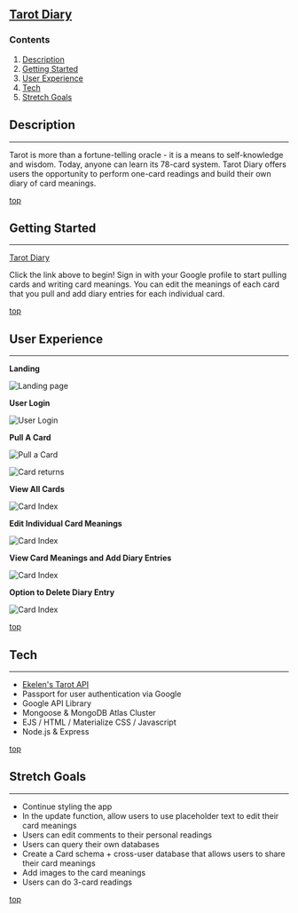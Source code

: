 ## [**Tarot Diary**](http://readtarot.herokuapp.com)

### <a name="home"></a> **Contents**
1. [Description](#desc)
2. [Getting Started](#start)
3. [User Experience](#ui) 
4. [Tech](#tech)
5. [Stretch Goals](#stretch)

## <a name="desc"></a> **Description**
________________

Tarot is more than a fortune-telling oracle - it is a means to self-knowledge and wisdom. Today, anyone can learn its 78-card system. Tarot Diary offers users the opportunity to perform one-card readings and build their own diary of card meanings.

[top](#home)

## <a name="start"></a> **Getting Started**
________________

[Tarot Diary](http://readtarot.herokuapp.com)

Click the link above to begin! Sign in with your Google profile to start pulling cards and writing card meanings. You can edit the meanings of each card that you pull and add diary entries for each individual card.

[top](#home)

## <a name="ui"></a> **User Experience**
________________

**Landing**

![Landing page](./public/images/UI/0.png)

**User Login**

![User Login](./public/images/UI/1.png)

**Pull A Card**

![Pull a Card](./public/images/UI/2.png)

![Card returns](./public/images/UI/3.png)

**View All Cards**

![Card Index](./public/images/UI/4.png)

**Edit Individual Card Meanings**

![Card Index](./public/images/UI/5.png)

**View Card Meanings and Add Diary Entries**

![Card Index](./public/images/UI/6.png)

**Option to Delete Diary Entry**

![Card Index](./public/images/UI/7.png)

[top](#home)

## <a name="tech"></a> **Tech**
________________

* [Ekelen's Tarot API](https://github.com/ekelen/tarot-api)
* Passport for user authentication via Google
* Google API Library
* Mongoose & MongoDB Atlas Cluster
* EJS / HTML / Materialize CSS / Javascript
* Node.js & Express

[top](#home)

## <a name="stretch"></a> **Stretch Goals**
________________

* Continue styling the app
* In the update function, allow users to use placeholder text to edit their card meanings
* Users can edit comments to their personal readings
* Users can query their own databases
* Create a Card schema + cross-user database that allows users to share their card meanings
* Add images to the card meanings
* Users can do 3-card readings

[top](#home)